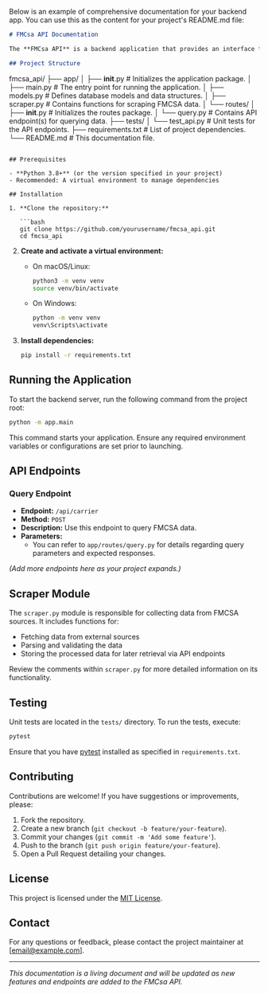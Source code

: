 Below is an example of comprehensive documentation for your backend app. You can use this as the content for your project's README.md file:

```markdown
# FMCsa API Documentation

The **FMCsa API** is a backend application that provides an interface for querying and scraping data related to FMCSA. This documentation outlines the project structure, setup, usage, and testing details.

## Project Structure

```
fmcsa_api/
├── app/
│   ├── __init__.py         # Initializes the application package.
│   ├── main.py             # The entry point for running the application.
│   ├── models.py           # Defines database models and data structures.
│   ├── scraper.py          # Contains functions for scraping FMCSA data.
│   └── routes/
│       ├── __init__.py     # Initializes the routes package.
│       └── query.py        # Contains API endpoint(s) for querying data.
├── tests/
│   └── test_api.py         # Unit tests for the API endpoints.
├── requirements.txt        # List of project dependencies.
└── README.md               # This documentation file.
```

## Prerequisites

- **Python 3.8+** (or the version specified in your project)
- Recommended: A virtual environment to manage dependencies

## Installation

1. **Clone the repository:**

   ```bash
   git clone https://github.com/yourusername/fmcsa_api.git
   cd fmcsa_api
   ```

2. **Create and activate a virtual environment:**

   - On macOS/Linux:
     ```bash
     python3 -m venv venv
     source venv/bin/activate
     ```
   - On Windows:
     ```bash
     python -m venv venv
     venv\Scripts\activate
     ```

3. **Install dependencies:**

   ```bash
   pip install -r requirements.txt
   ```

## Running the Application

To start the backend server, run the following command from the project root:

```bash
python -m app.main
```

This command starts your application. Ensure any required environment variables or configurations are set prior to launching.

## API Endpoints

### Query Endpoint

- **Endpoint:** `/api/carrier`  
- **Method:** `POST`  
- **Description:** Use this endpoint to query FMCSA data.  
- **Parameters:**  
  - You can refer to `app/routes/query.py`
   for details regarding query parameters and expected responses.

*(Add more endpoints here as your project expands.)*

## Scraper Module

The `scraper.py` module is responsible for collecting data from FMCSA sources. It includes functions for:

- Fetching data from external sources
- Parsing and validating the data
- Storing the processed data for later retrieval via API endpoints

Review the comments within `scraper.py` for more detailed information on its functionality.

## Testing

Unit tests are located in the `tests/` directory. To run the tests, execute:

```bash
pytest
```

Ensure that you have [pytest](https://docs.pytest.org/) installed as specified in `requirements.txt`.

## Contributing

Contributions are welcome! If you have suggestions or improvements, please:

1. Fork the repository.
2. Create a new branch (`git checkout -b feature/your-feature`).
3. Commit your changes (`git commit -m 'Add some feature'`).
4. Push to the branch (`git push origin feature/your-feature`).
5. Open a Pull Request detailing your changes.

## License

This project is licensed under the [MIT License](LICENSE).

## Contact

For any questions or feedback, please contact the project maintainer at [email@example.com].

---

*This documentation is a living document and will be updated as new features and endpoints are added to the FMCsa API.*
```

